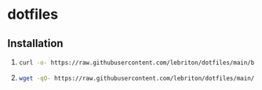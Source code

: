 # dotfiles

## Installation

1. ```bash
   curl -o- https://raw.githubusercontent.com/lebriton/dotfiles/main/bin/dotfiles | bash
   ```
2. ```bash
   wget -qO- https://raw.githubusercontent.com/lebriton/dotfiles/main/bin/dotfiles | bash
   ```
